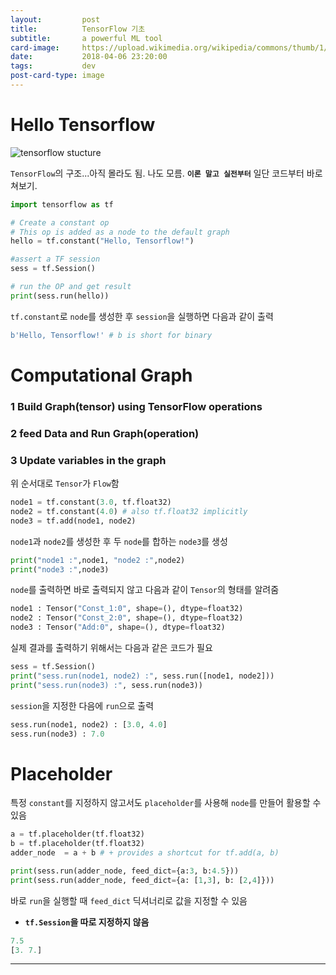 ```yaml
---
layout:         post
title:          TensorFlow 기초
subtitle:       a powerful ML tool
card-image:     https://upload.wikimedia.org/wikipedia/commons/thumb/1/11/TensorFlowLogo.svg/2000px-TensorFlowLogo.svg.png
date:           2018-04-06 23:20:00
tags:           dev
post-card-type: image
---
```


# Hello Tensorflow
![tensorflow stucture](https://zdnet1.cbsistatic.com/hub/i/r/2015/11/09/8987e535-f95c-4a2e-9e81-1f700e260eb9/resize/770xauto/94ccdb3e1a235541ba00813be4c94b0e/tensorflow.png)

```TensorFlow```의 구조...아직 몰라도 됨. 나도 모름.
**```이론 말고 실전부터```** 일단 코드부터 바로 쳐보기.

```python
import tensorflow as tf

# Create a constant op
# This op is added as a node to the default graph
hello = tf.constant("Hello, Tensorflow!")

#assert a TF session
sess = tf.Session()

# run the OP and get result
print(sess.run(hello))
```
```tf.constant```로 ```node```를 생성한 후 ```session```을 실행하면 다음과 같이 출력
```python
b'Hello, Tensorflow!' # b is short for binary
```
# Computational Graph
### 1 Build Graph(tensor) using TensorFlow operations
### 2 feed Data and Run Graph(operation)
### 3 Update variables in the graph
위 순서대로 ```Tensor```가 ```Flow```함
```python
node1 = tf.constant(3.0, tf.float32)
node2 = tf.constant(4.0) # also tf.float32 implicitly
node3 = tf.add(node1, node2)
```
```node1```과 ```node2```를 생성한 후 두 ```node```를 합하는 ```node3```를 생성
```python
print("node1 :",node1, "node2 :",node2)
print("node3 :",node3)
```
```node```를 출력하면 바로 출력되지 않고 다음과 같이 ```Tensor```의 형태를 알려줌
```python
node1 : Tensor("Const_1:0", shape=(), dtype=float32)
node2 : Tensor("Const_2:0", shape=(), dtype=float32)
node3 : Tensor("Add:0", shape=(), dtype=float32)
```
실제 결과를 출력하기 위해서는 다음과 같은 코드가 필요
```python
sess = tf.Session()
print("sess.run(node1, node2) :", sess.run([node1, node2]))
print("sess.run(node3) :", sess.run(node3))
```
```session```을 지정한 다음에 ```run```으로 출력
```python
sess.run(node1, node2) : [3.0, 4.0]
sess.run(node3) : 7.0
```
# Placeholder
특정 ```constant```를 지정하지 않고서도 ```placeholder```를 사용해 ```node```를 만들어 활용할 수 있음
```python
a = tf.placeholder(tf.float32)
b = tf.placeholder(tf.float32)
adder_node  = a + b # + provides a shortcut for tf.add(a, b)

print(sess.run(adder_node, feed_dict={a:3, b:4.5}))
print(sess.run(adder_node, feed_dict={a: [1,3], b: [2,4]}))
```
바로 ```run```을 실행할 때 ```feed_dict``` 딕셔너리로 값을 지정할 수 있음
* **```tf.Session```을 따로 지정하지 않음**

```python
7.5
[3. 7.]
```
---